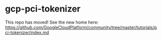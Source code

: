 # gcp-pci-tokenizer
This repo has moved! See the new home here:
https://github.com/GoogleCloudPlatform/community/tree/master/tutorials/pci-tokenizer/index.md
